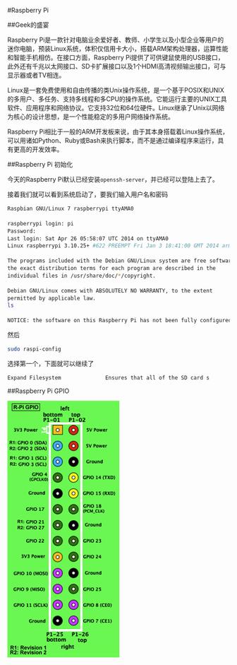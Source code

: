 #Raspberry Pi

##Geek的盛宴

Raspberry Pi是一款针对电脑业余爱好者、教师、小学生以及小型企业等用户的迷你电脑，预装Linux系统，体积仅信用卡大小，搭载ARM架构处理器，运算性能和智能手机相仿。在接口方面，Raspberry Pi提供了可供键鼠使用的USB接口，此外还有千兆以太网接口、SD卡扩展接口以及1个HDMI高清视频输出接口，可与显示器或者TV相连。

Linux是一套免费使用和自由传播的类Unix操作系统，是一个基于POSIX和UNIX的多用户、多任务、支持多线程和多CPU的操作系统。它能运行主要的UNIX工具软件、应用程序和网络协议。它支持32位和64位硬件。Linux继承了Unix以网络为核心的设计思想，是一个性能稳定的多用户网络操作系统。

Raspberry Pi相比于一般的ARM开发板来说，由于其本身搭载着Linux操作系统，可以用诸如Python、Ruby或Bash来执行脚本，而不是通过编译程序来运行，具有更高的开发效率。

##Raspberry Pi 初始化

今天的Raspberry Pi默认已经安装``openssh-server``，并已经可以登陆上去了。


接着我们就可以看到系统启动了，要我们输入用户名和密码

```bash
Raspbian GNU/Linux 7 raspberrypi ttyAMA0

raspberrypi login: pi
Password:
Last login: Sat Apr 26 05:58:07 UTC 2014 on ttyAMA0
Linux raspberrypi 3.10.25+ #622 PREEMPT Fri Jan 3 18:41:00 GMT 2014 armv6l

The programs included with the Debian GNU/Linux system are free software;
the exact distribution terms for each program are described in the
individual files in /usr/share/doc/*/copyright.

Debian GNU/Linux comes with ABSOLUTELY NO WARRANTY, to the extent
permitted by applicable law.
ls

NOTICE: the software on this Raspberry Pi has not been fully configured. Please run 'sudo raspi-config'
```

然后

```bash
sudo raspi-config
```

选择第一个，下面就可以继续了
 
 ```
Expand Filesystem              Ensures that all of the SD card s
```

##Raspberry Pi GPIO

![GPIO](./images/gpio.png)

